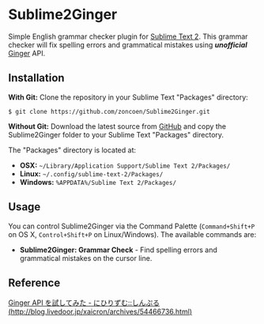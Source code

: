 Sublime2Ginger
==========
Simple English grammar checker plugin for [Sublime Text 2](http://www.sublimetext.com/2).
This grammar checker will fix spelling errors and grammatical mistakes using ***unofficial*** [Ginger](http://www.getginger.jp/) API.

Installation
----------
**With Git:** Clone the repository in your Sublime Text "Packages" directory:
```
$ git clone https://github.com/zoncoen/Sublime2Ginger.git
```
**Without Git:** Download the latest source from [GitHub](https://github.com/zoncoen/Sublime2Ginger) and copy the Sublime2Ginger folder to your Sublime Text "Packages" directory.

The "Packages" directory is located at:

- **OSX:** ```~/Library/Application Support/Sublime Text 2/Packages/```
- **Linux:** ```~/.config/sublime-text-2/Packages/```
- **Windows:** ```%APPDATA%/Sublime Text 2/Packages/```

Usage
----------
You can control Sublime2Ginger via the Command Palette (`Command+Shift+P` on OS X, `Control+Shift+P` on Linux/Windows).
The available commands are:

- **Sublime2Ginger: Grammar Check** - Find spelling errors and grammatical mistakes on the cursor line.

Reference
----------
[Ginger API を試してみた - にひりずむ::しんぷる (http://blog.livedoor.jp/xaicron/archives/54466736.html)](http://blog.livedoor.jp/xaicron/archives/54466736.html)
